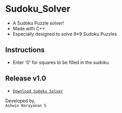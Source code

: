 # Sudoku_Solver
- A Sudoku Puzzle solver!
- Made with C++
- Especially designed to solve 9*9 Sudoku Puzzles

## Instructions
- Enter '0' for squares to be filled in the sudoku.

## Release v1.0
- <a href="">`Download Sudoku Solver`</a>

Developed by,<br>
`Ashwin Narayanan S`
